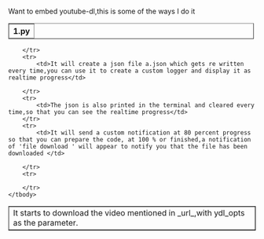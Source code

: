 <html>
<body>
<br> Want to embed youtube-dl,this is some of the ways I do it </br>

<table align="center" border="1" cellpadding="1" cellspacing="1" style="width:500px">
	<thead>
		<tr>
			<th scope="row">1.py</th>
		</tr>
	</thead>
	
</table>

<table align="center" border="1" ">
	<tbody>
		<tr>
			<td> It starts to download the video mentioned in _url_,with ydl_opts as the parameter.</td>
			
		</tr>
		<tr>
			<td>It will create a json file a.json which gets re written every time,you can use it to create a custom logger and display it as realtime progress</td>
			
		</tr>
		<tr>
			<td>The json is also printed in the terminal and cleared every time,so that you can see the realtime progress</td>
		</tr>
		<tr>
			<td>It will send a custom notification at 80 percent progress so that you can prepare the code, at 100 % or finished,a notification of 'file download ' will appear to notify you that the file has been downloaded </td>
			
		</tr>
		<tr>
		
		</tr>
	</tbody>
</table>

</body>
</html>
